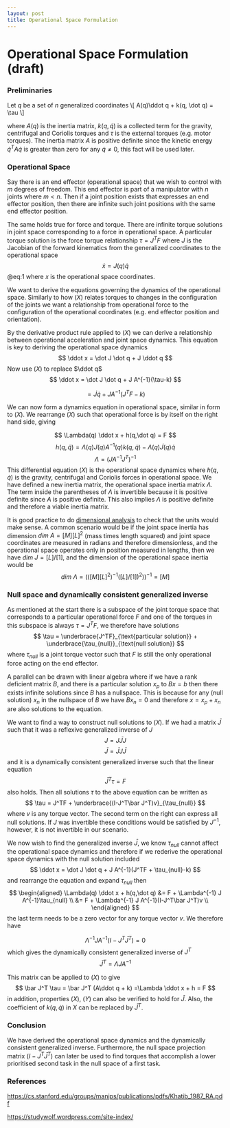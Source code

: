 ```yaml
---
layout: post
title: Operational Space Formulation
---
```

# Operational Space Formulation (draft)
### Preliminaries
Let $q$ be a set of $n$ generalized coordinates
\\[
A(q)\ddot q + k(q, \dot q) = \tau 
\\]

where $A(q)$ is the inertia matrix, $k(q, \dot q)$ is a collected term for the gravity, centrifugal and Coriolis torques and $\tau$ is the external torques (e.g. motor torques). The inertia matrix $A$ is positive definite since the kinetic energy $\dot q^T A \dot q$ is greater than zero for any $\dot q \ne 0$, this fact will be used later.

### Operational Space

Say there is an end effector (operational space) that we wish to control with $m$ degrees of freedom. This end effector is part of a manipulator with $n$ joints where $m \lt n$. Then if a joint position exists that expresses an end effector position, then there are infinite such joint positions with the same end effector position.

The same holds true for force and torque. There are infinite torque solutions in joint space corresponding to a force in operational space. A particular torque solution is the force torque relationship $\tau = J^TF$ where $J$ is the Jacobian of the forward kinematics from the generalized coordinates to the operational space 
$$
\dot x = J(q) \dot q
$$
@eq:1
where $x$ is the operational space coordinates.

We want to derive the equations governing the dynamics of the operational space. Similarly to how $(X)$ relates torques to changes in the configuration of the joints we want a relationship from operational force to the configuration of the operational coordinates (e.g. end effector position and orientation). 

By the derivative product rule applied to $(X)$ we can derive a relationship between operational acceleration and joint space dynamics. This equation is key to deriving the operational space dynamics
$$
\ddot x = \dot J \dot q + J \ddot q
$$
Now use $(X)$ to replace $\ddot q$
$$
\ddot x = \dot J \dot q + J A^{-1}(\tau-k)
$$

$$
= \dot J \dot q + J A^{-1}(J^TF-k)
$$

We can now form a dynamics equation in operational space, similar in form to $(X)$. We rearrange $(X)$ such that operational force is by itself on the right hand side, giving

$$
\Lambda(q) \ddot x + h(q,\dot q) = F
$$
$$
h(q,\dot q) = \Lambda(q) J(q)A^{-1}(q) k(q,\dot q) - \Lambda(q) \dot J(q) \dot q
$$
$$
\Lambda=(J A^{-1} J^T)^{-1}
$$
This differential equation $(X)$ is the operational space dynamics where $h(q, \dot q)$ is the gravity, centrifugal and Coriolis forces in operational space. We have defined a new inertia matrix, the operational space inertia matrix $\Lambda$. The term inside the parentheses of $\Lambda$ is invertible because it is positive definite since $A$ is positive definite. This also implies $\Lambda$ is positive definite and therefore a viable inertia matrix.

It is good practice to do [dimensional analysis](https://en.wikipedia.org/wiki/Dimensional_analysis) to check that the units would make sense. A common scenario would be if the joint space inertia has dimension $dim\ A = [M][L]^2$ (mass times length squared) and joint space coordinates are measured in radians and therefore dimensionless, and the operational space operates only in position measured in lengths, then we have $dim\ J=[L]/[1]$, and the dimension of the operational space inertia would be
$$
dim\ \Lambda = (([M][L]^2)^{-1} ([L]/[1])^2))^{-1} = [M]
$$

### Null space and dynamically consistent generalized inverse
As mentioned at the start there is a subspace of the joint torque space that corresponds to a particular operational force $F$ and one of the torques in this subspace is always $\tau = J^TF$, we therefore have solutions
$$
\tau = \underbrace{J^TF}_{\text{particular solution}} + \underbrace{\tau_{null}}_{\text{null solution}}
$$
where $\tau_{null}$ is a joint torque vector such that $F$ is still the only operational force acting on the end effector. 

A parallel can be drawn with linear algebra where if we have a rank deficient matrix $B$, and there is a particular solution $x_p$ to $Bx = b$ then there exists infinite solutions since $B$ has a nullspace. This is because for any (null solution) $x_n$ in the nullspace of $B$ we have $Bx_n = 0$ and therefore $x=x_p+x_n$ are also solutions to the equation.

We want to find a way to construct null solutions to $(X)$. If we had a matrix $\bar J$ such that it was a reflexive generalized inverse of $J$
$$
J = J\bar J J
$$
$$
\bar J = \bar J J\bar  J
$$
and it is a dynamically consistent generalized inverse such that the linear equation
$$
\bar J^T\tau = F
$$
also holds. Then all solutions $\tau$ to the above equation can be written as 
$$
\tau = J^TF + \underbrace{(I-J^T\bar J^T)v}_{\tau_{null}}
$$
where $v$ is any torque vector. The second term on the right can express all null solutions. If $J$ was invertible these conditions would be satisfied by $J^{-1}$, however, it is not invertible in our scenario.

We now wish to find the generalized inverse $\bar J$, we know $\tau_{null}$ cannot affect the operational space dynamics and therefore if we rederive the operational space dynamics with the null solution included
$$
\ddot x = \dot J \dot q + J A^{-1}(J^TF + \tau_{null}-k)
$$
and rearrange the equation and expand $\tau_{null}$ then
$$
\begin{aligned}
\Lambda(q) \ddot x + h(q,\dot q) &= F + \Lambda^{-1} J A^{-1}\tau_{null} \\
                                 &= F + \Lambda^{-1} J A^{-1}(I-J^T\bar J^T)v \\
\end{aligned}
$$
the last term needs to be a zero vector for any torque vector $v$. We therefore have

$$
\Lambda^{-1} J A^{-1}(I-J^T\bar J^T) = 0
$$
which gives the dynamically consistent generalized inverse of $J^T$
$$
\bar J^T = \Lambda J A^{-1}
$$

This matrix can be applied to $(X)$ to give
$$
\bar J^T \tau = \bar J^T (A\ddot q + k)
=\Lambda \ddot x + h = F
$$
in addition, properties $(X)$, $(Y)$ can also be verified to hold for $\bar J$. Also, the coefficient of $k(q,\dot q)$ in $X$ can be replaced by $\bar J^T$.




### Conclusion

We have derived the operational space dynamics and the dynamically consistent generalized inverse. Furthermore, the null space projection matrix $(I-J^T\bar J^T)$ can later be used to find torques that accomplish a lower prioritised second task in the null space of a first task.

### References
https://cs.stanford.edu/groups/manips/publications/pdfs/Khatib_1987_RA.pdf

https://studywolf.wordpress.com/site-index/
